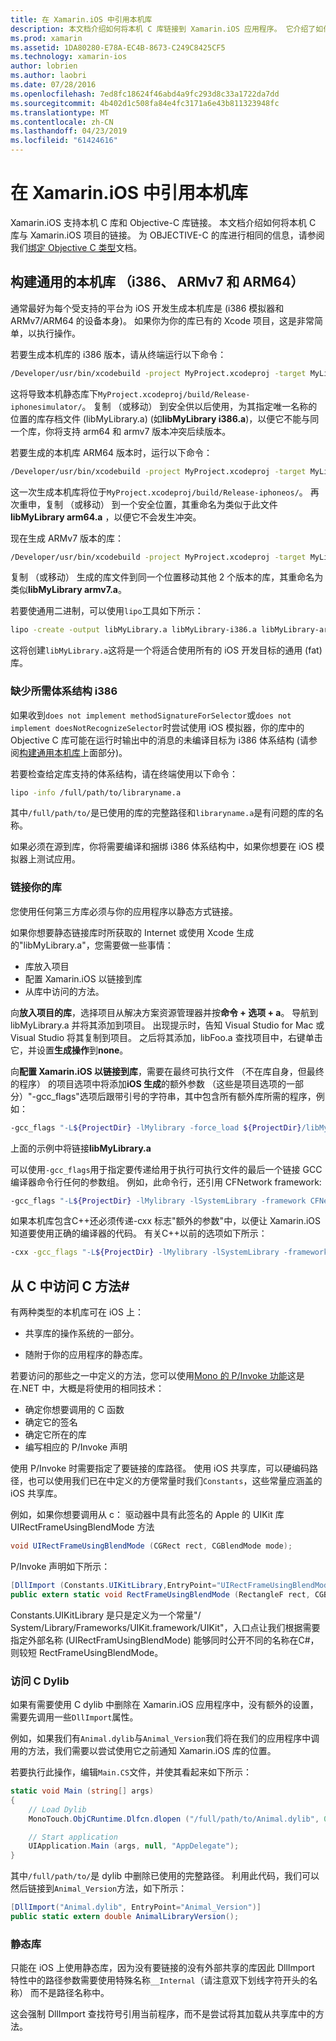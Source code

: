 ```yaml
---
title: 在 Xamarin.iOS 中引用本机库
description: 本文档介绍如何将本机 C 库链接到 Xamarin.iOS 应用程序。 它介绍了如何构建通用的本机库和访问 C 方法从C#。
ms.prod: xamarin
ms.assetid: 1DA80280-E78A-EC4B-8673-C249C8425CF5
ms.technology: xamarin-ios
author: lobrien
ms.author: laobri
ms.date: 07/28/2016
ms.openlocfilehash: 7ed8fc18624f46abd4a9fc293d8c33a1722da7dd
ms.sourcegitcommit: 4b402d1c508fa84e4fc3171a6e43b811323948fc
ms.translationtype: MT
ms.contentlocale: zh-CN
ms.lasthandoff: 04/23/2019
ms.locfileid: "61424616"
---
```

# <a name="referencing-native-libraries-in-xamarinios"></a>在 Xamarin.iOS 中引用本机库

Xamarin.iOS 支持本机 C 库和 Objective-C 库链接。 本文档介绍如何将本机 C 库与 Xamarin.iOS 项目的链接。 为 OBJECTIVE-C 的库进行相同的信息，请参阅我们[绑定 Objective C 类型](~/ios/platform/binding-objective-c/index.md)文档。

<a name="building_native" />

## <a name="building-universal-native-libraries-i386-armv7-and-arm64"></a>构建通用的本机库 （i386、 ARMv7 和 ARM64）

通常最好为每个受支持的平台为 iOS 开发生成本机库是 (i386 模拟器和 ARMv7/ARM64 的设备本身)。 如果你为你的库已有的 Xcode 项目，这是非常简单，以执行操作。

若要生成本机库的 i386 版本，请从终端运行以下命令：

```bash
/Developer/usr/bin/xcodebuild -project MyProject.xcodeproj -target MyLibrary -sdk iphonesimulator -arch i386 -configuration Release clean build
```

这将导致本机静态库下`MyProject.xcodeproj/build/Release-iphonesimulator/`。 复制 （或移动） 到安全供以后使用，为其指定唯一名称的位置的库存档文件 (libMyLibrary.a) (如**libMyLibrary i386.a**)，以便它不能与同一个库，你将支持 arm64 和 armv7 版本冲突后续版本。

若要生成的本机库 ARM64 版本时，运行以下命令：

```bash
/Developer/usr/bin/xcodebuild -project MyProject.xcodeproj -target MyLibrary -sdk iphoneos -arch arm64 -configuration Release clean build
```

这一次生成本机库将位于`MyProject.xcodeproj/build/Release-iphoneos/`。 再次重申，复制 （或移动） 到一个安全位置，其重命名为类似于此文件**libMyLibrary arm64.a** ，以便它不会发生冲突。

现在生成 ARMv7 版本的库：

```bash
/Developer/usr/bin/xcodebuild -project MyProject.xcodeproj -target MyLibrary -sdk iphoneos -arch armv7 -configuration Release clean build
```

复制 （或移动） 生成的库文件到同一个位置移动其他 2 个版本的库，其重命名为类似**libMyLibrary armv7.a**。

若要使通用二进制，可以使用`lipo`工具如下所示：

```bash
lipo -create -output libMyLibrary.a libMyLibrary-i386.a libMyLibrary-arm64.a libMyLibrary-armv7.a
```

这将创建`libMyLibrary.a`这将是一个将适合使用所有的 iOS 开发目标的通用 (fat) 库。


### <a name="missing-required-architecture-i386"></a>缺少所需体系结构 i386

如果收到`does not implement methodSignatureForSelector`或`does not implement doesNotRecognizeSelector`时尝试使用 iOS 模拟器，你的库中的 Objective C 库可能在运行时输出中的消息的未编译目标为 i386 体系结构 (请参阅[构建通用本机库](#building_native)上面部分)。

若要检查给定库支持的体系结构，请在终端使用以下命令：

```bash
lipo -info /full/path/to/libraryname.a
```

其中`/full/path/to/`是已使用的库的完整路径和`libraryname.a`是有问题的库的名称。

如果必须在源到库，你将需要编译和捆绑 i386 体系结构中，如果你想要在 iOS 模拟器上测试应用。

### <a name="linking-your-library"></a>链接你的库

您使用任何第三方库必须与你的应用程序以静态方式链接。 

如果你想要静态链接库时所获取的 Internet 或使用 Xcode 生成的"libMyLibrary.a"，您需要做一些事情：

-  库放入项目
-  配置 Xamarin.iOS 以链接到库
-  从库中访问的方法。


向**放入项目的库**，选择项目从解决方案资源管理器并按**命令 + 选项 + a**。 导航到 libMyLibrary.a 并将其添加到项目。 出现提示时，告知 Visual Studio for Mac 或 Visual Studio 将其复制到项目。 之后将其添加，libFoo.a 查找项目中，右键单击它，并设置**生成操作**到**none**。

向**配置 Xamarin.iOS 以链接到库**，需要在最终可执行文件 （不在库自身，但最终的程序） 的项目选项中将添加**iOS 生成**的额外参数 （这些是项目选项的一部分）"-gcc_flags"选项后跟带引号的字符串，其中包含所有额外库所需的程序，例如：

```bash
-gcc_flags "-L${ProjectDir} -lMylibrary -force_load ${ProjectDir}/libMyLibrary.a"
```

上面的示例中将链接**libMyLibrary.a**

可以使用`-gcc_flags`用于指定要传递给用于执行可执行文件的最后一个链接 GCC 编译器命令行任何的参数组。 例如，此命令行，还引用 CFNetwork framework:

```bash
-gcc_flags "-L${ProjectDir} -lMylibrary -lSystemLibrary -framework CFNetwork -force_load ${ProjectDir}/libMyLibrary.a"
```

如果本机库包含C++还必须传递-cxx 标志"额外的参数"中，以便让 Xamarin.iOS 知道要使用正确的编译器的代码。 有关C++以前的选项如下所示：

```bash
-cxx -gcc_flags "-L${ProjectDir} -lMylibrary -lSystemLibrary -framework CFNetwork -force_load ${ProjectDir}/libMyLibrary.a"
```

<a name="Accessing_C_Methods_from_C#" />

## <a name="accessing-c-methods-from-c35"></a>从 C 中访问 C 方法&#35;

有两种类型的本机库可在 iOS 上：

-  共享库的操作系统的一部分。

-  随附于你的应用程序的静态库。


若要访问的那些之一中定义的方法，您可以使用[Mono 的 P/Invoke 功能](https://www.mono-project.com/docs/advanced/pinvoke/)这是在.NET 中，大概是将使用的相同技术：

-  确定你想要调用的 C 函数
-  确定它的签名
-  确定它所在的库
-  编写相应的 P/Invoke 声明

使用 P/Invoke 时需要指定了要链接的库路径。 使用 iOS 共享库，可以硬编码路径，也可以使用我们已在中定义的方便常量时我们`Constants`，这些常量应涵盖的 iOS 共享库。

例如，如果你想要调用从 c： 驱动器中具有此签名的 Apple 的 UIKit 库 UIRectFrameUsingBlendMode 方法

```csharp
void UIRectFrameUsingBlendMode (CGRect rect, CGBlendMode mode);
```

P/Invoke 声明如下所示：

```csharp
[DllImport (Constants.UIKitLibrary,EntryPoint="UIRectFrameUsingBlendMode")]
public extern static void RectFrameUsingBlendMode (RectangleF rect, CGBlendMode blendMode);
```

Constants.UIKitLibrary 是只是定义为一个常量"/ System/Library/Frameworks/UIKit.framework/UIKit"，入口点让我们根据需要指定外部名称 (UIRectFramUsingBlendMode) 能够同时公开不同的名称在C#，则较短 RectFrameUsingBlendMode。

<a name="Accessing_C_Dylibs" />

### <a name="accessing-c-dylibs"></a>访问 C Dylib

如果有需要使用 C dylib 中删除在 Xamarin.iOS 应用程序中，没有额外的设置，需要先调用一些`DllImport`属性。

例如，如果我们有`Animal.dylib`与`Animal_Version`我们将在我们的应用程序中调用的方法，我们需要以尝试使用它之前通知 Xamarin.iOS 库的位置。

若要执行此操作，编辑`Main.CS`文件，并使其看起来如下所示：

```csharp
static void Main (string[] args)
{
    // Load Dylib
    MonoTouch.ObjCRuntime.Dlfcn.dlopen ("/full/path/to/Animal.dylib", 0);

    // Start application
    UIApplication.Main (args, null, "AppDelegate");
}
```

其中`/full/path/to/`是 dylib 中删除已使用的完整路径。 利用此代码，我们可以然后链接到`Animal_Version`方法，如下所示：

```csharp
[DllImport("Animal.dylib", EntryPoint="Animal_Version")]
public static extern double AnimalLibraryVersion();
```

<a name="Static_Libraries" />

### <a name="static-libraries"></a>静态库

只能在 iOS 上使用静态库，因为没有要链接的没有外部共享的库因此 DllImport 特性中的路径参数需要使用特殊名称`__Internal`（请注意双下划线字符开头的名称） 而不是路径名称中。

这会强制 DllImport 查找符号引用当前程序，而不是尝试将其加载从共享库中的方法。

